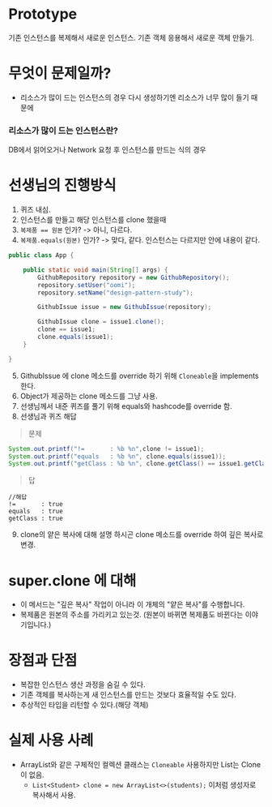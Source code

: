 # Prototype
기존 인스턴스를 복제해서 새로운 인스턴스.
기존 객체 응용해서 새로운 객체 만들기.

# 무엇이 문제일까?
- 리소스가 많이 드는 인스턴스의 경우 다시 생성하기엔 리소스가 너무 많이 들기 때문에

### 리소스가 많이 드는 인스턴스란?
DB에서 읽어오거나 Network 요청 후 인스턴스를 만드는 식의 경우


# 선생님의 진행방식
1. 퀴즈 내심.
2. 인스턴스를 만들고 해당 인스턴스를 clone 했을때
3. `복제품 == 원본` 인가? -> 아니, 다르다.
4. `복제품.equals(원본)` 인가? -> 맞다, 같다. 인스턴스는 다르지만 안에 내용이 같다.
```java
public class App {

    public static void main(String[] args) {
        GithubRepository repository = new GithubRepository();
        repository.setUser("oomi");
        repository.setName("design-pattern-study");

        GithubIssue issue = new GithubIssue(repository);

        GithubIssue clone = issue1.clone();
        clone == issue1;
        clone.equals(issue1);
    }

}
```
5. GithubIssue 에 clone 메소드를 override 하기 위해 `Cloneable`을 implements 한다.
6. Object가 제공하는 clone 메소드를 그냥 사용.
7. 선생님께서 내준 퀴즈를 풀기 위해 equals와 hashcode를 override 함.
8. 선생님과 퀴즈 해답
> 문제
```java
System.out.printf("!=       : %b %n",clone != issue1);
System.out.printf("equals   : %b %n", clone.equals(issue1));
System.out.printf("getClass : %b %n", clone.getClass() == issue1.getClass());
```
> 답
```text
//해답
!=       : true 
equals   : true 
getClass : true 
```
9. clone의 얕은 복사에 대해 설명 하시곤 clone 메소드를 override 하여 깊은 복사로 변경.

# super.clone 에 대해
- 이 메서드는 "깊은 복사" 작업이 아니라 이 개체의 "얕은 복사"를 수행합니다.
- 복제품은 원본의 주소를 가리키고 있는것. (원본이 바뀌면 복제품도 바뀐다는 이야기입니다.)

# 장점과 단점
- 복잡한 인스턴스 생산 과정을 숨길 수 있다.
- 기존 객체를 복사하는게 새 인스턴스를 만드는 것보다 효율적일 수도 있다.
- 추상적인 타입을 리턴할 수 있다.(해당 객체)

# 실제 사용 사례
- ArrayList와 같은 구체적인 컬렉션 클래스는 `Cloneable` 사용하지만 List는 Clone이 없음.
  - `List<Student> clone = new ArrayList<>(students);` 이처럼 생성자로 복사해서 사용.
